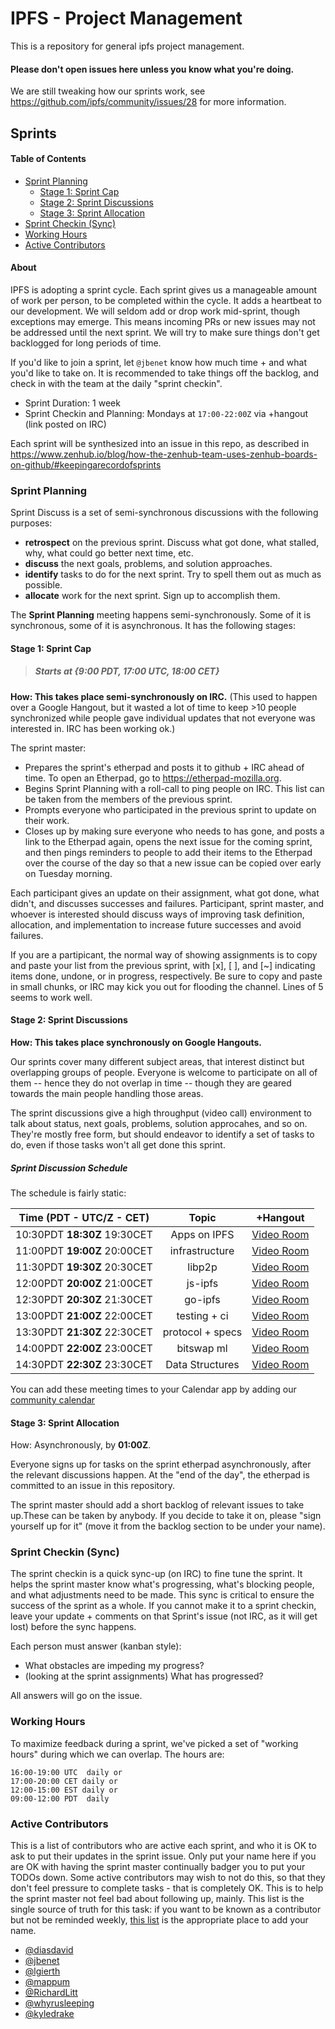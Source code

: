 # IPFS - Project Management

This is a repository for general ipfs project management.

#### Please don't open issues here unless you know what you're doing.

We are still tweaking how our sprints work, see https://github.com/ipfs/community/issues/28 for more information.

## Sprints

#### Table of Contents

- [Sprint Planning](#sprint-planning)
  - [Stage 1: Sprint Cap](#stage-1-sprint-cap)
  - [Stage 2: Sprint Discussions](#stage-2-sprint-discussions)
  - [Stage 3: Sprint Allocation](#stage-3-sprint-allocation)
- [Sprint Checkin (Sync)](#sprint-checkin-sync)
- [Working Hours](#working-hours)
- [Active Contributors](#active-contributors)

#### About

IPFS is adopting a sprint cycle. Each sprint gives us a manageable amount of work per person, to be completed within the cycle. It adds a heartbeat to our development. We will seldom add or drop work mid-sprint, though exceptions may emerge. This means incoming PRs or new issues may not be addressed until the next sprint. We will try to make sure things don't get backlogged for long periods of time.

If you'd like to join a sprint, let `@jbenet` know how much time + and what you'd like to take on. It is recommended to take things off the backlog, and check in with the team at the daily "sprint checkin".

- Sprint Duration: 1 week
- Sprint Checkin and Planning: Mondays at `17:00-22:00Z` via +hangout (link posted on IRC)

Each sprint will be synthesized into an issue in this repo, as described in https://www.zenhub.io/blog/how-the-zenhub-team-uses-zenhub-boards-on-github/#keepingarecordofsprints

### Sprint Planning

Sprint Discuss is a set of semi-synchronous discussions with the following purposes:
- **retrospect** on the previous sprint. Discuss what got done, what stalled, why, what could go better next time, etc.
- **discuss** the next goals, problems, and solution approaches.
- **identify** tasks to do for the next sprint. Try to spell them out as much as possible.
- **allocate** work for the next sprint. Sign up to accomplish them.

The **Sprint Planning** meeting happens semi-synchronously. Some of it is synchronous, some of it is asynchronous. It has the following stages:

#### Stage 1: Sprint Cap

> ##### Starts at {9:00 PDT, 17:00 UTC, 18:00 CET}

**How: This takes place semi-synchronously on IRC.** (This used to happen over a Google Hangout, but it wasted a lot of time to keep >10 people synchronized while people gave individual updates that not everyone was interested in. IRC has been working ok.)

The sprint master:
- Prepares the sprint's etherpad and posts it to github + IRC ahead of time. To open an Etherpad, go to https://etherpad-mozilla.org.
- Begins Sprint Planning with a roll-call to ping people on IRC. This list can be taken from the members of the previous sprint.
- Prompts everyone who participated in the previous sprint to update on their work.
- Closes up by making sure everyone who needs to has gone, and posts a link to the Etherpad again, opens the next issue for the coming sprint, and then pings reminders to people to add their items to the Etherpad over the course of the day so that a new issue can be copied over early on Tuesday morning.

Each participant gives an update on their assignment, what got done, what didn't, and discusses successes and failures. Participant, sprint master, and whoever is interested should discuss ways of improving task definition, allocation, and implementation to increase future successes and avoid failures.

If you are a partipicant, the normal way of showing assignments is to copy and paste your list from the previous sprint, with [x], [ ],  and [~] indicating items done, undone, or in progress, respectively. Be sure to copy and paste in small chunks, or IRC may kick you out for flooding the channel. Lines of 5 seems to work well.

#### Stage 2: Sprint Discussions

**How: This takes place synchronously on Google Hangouts.**

Our sprints cover many different subject areas, that interest distinct but overlapping groups of people. Everyone is welcome to participate on all of them -- hence they do not overlap in time -- though they are geared towards the main people handling those areas.

The sprint discussions give a high throughput (video call) environment to talk about status, next goals, problems, solution approcahes, and so on. They're mostly free form, but should endeavor to identify a set of tasks to do, even if those tasks won't all get done this sprint.

##### Sprint Discussion Schedule

The schedule is fairly static:

Time (PDT - **UTC/Z** - CET) | Topic | +Hangout
:------------------------: | :---: | :------:
10:30PDT **18:30Z** 19:30CET | Apps on IPFS | [Video Room](https://plus.google.com/hangouts/_/grdn26fpdroghn5wa56mhpxz34a)
11:00PDT **19:00Z** 20:00CET | infrastructure | [Video Room](https://plus.google.com/hangouts/_/g6irrqkylecjoo2k7e7wzkkkgua)
11:30PDT **19:30Z** 20:30CET | libp2p | [Video Room](https://plus.google.com/hangouts/_/ipfslibp2p7g6jntijoxshfe3m2)
12:00PDT **20:00Z** 21:00CET | js-ipfs | [Video Room](https://plus.google.com/hangouts/_/gyafa4mpgz7g6jntijoxshfe3ma)
12:30PDT **20:30Z** 21:30CET | go-ipfs | [Video Room](https://plus.google.com/hangouts/_/g4hc3dnpdvwsklyfd2sxhkwbgqa)
13:00PDT **21:00Z** 22:00CET | testing + ci | [Video Room](https://plus.google.com/hangouts/_/gwn656w2cihn7lekdarfzhaquea)
13:30PDT **21:30Z** 22:30CET | protocol + specs | [Video Room](https://plus.google.com/hangouts/_/gxvjk6v6xrc64hcs44phm4c2qaa)
14:00PDT **22:00Z** 23:00CET | bitswap ml | [Video Room](https://plus.google.com/hangouts/_/grcpjefkp4fv4zqz3xe4ty3mbea)
14:30PDT **22:30Z** 23:30CET | Data Structures | [Video Room](https://plus.google.com/hangouts/_/g7slan3ecrylra7robofp53p6ia)

You can add these meeting times to your Calendar app by adding our [community calendar](https://calendar.google.com/calendar/embed?src=ipfs.io_eal36ugu5e75s207gfjcu0ae84@group.calendar.google.com&ctz=America/New_York)

#### Stage 3: Sprint Allocation

How: Asynchronously, by **01:00Z**.

Everyone signs up for tasks on the sprint etherpad asynchronously, after the relevant discussions happen. At the "end of the day", the etherpad is committed to an issue in this repository.

The sprint master should add a short backlog of relevant issues to take up.These can be taken by anybody. If you decide to take it on, please "sign yourself up for it" (move it from the backlog section to be under your name).

### Sprint Checkin (Sync)

The sprint checkin is a quick sync-up (on IRC) to fine tune the sprint. It helps the sprint master know what's progressing, what's blocking people, and what adjustments need to be made. This sync is critical to ensure the success of the sprint as a whole. If you cannot make it to a sprint checkin, leave your update + comments on that Sprint's issue (not IRC, as it will get lost) before the sync happens.

Each person must answer (kanban style):

- What obstacles are impeding my progress?
- (looking at the sprint assignments) What has progressed?

All answers will go on the issue.

### Working Hours

To maximize feedback during a sprint, we've picked a set of "working hours" during which we can overlap. The hours are:

```
16:00-19:00 UTC  daily or
17:00-20:00 CET daily or
12:00-15:00 EST daily or
09:00-12:00 PDT  daily
```

### Active Contributors

This is a list of contributors who are active each sprint, and who it is OK to ask to put their updates in the sprint issue. Only put your name here if you are OK with having the sprint master continually badger you to put your TODOs down. Some active contributors may wish to not do this, so that they don't feel pressure to complete tasks - that is completely OK. This is to help the sprint master not feel bad about following up, mainly. This list is the single source of truth for this task: if you want to be known as a contributor but not be reminded weekly, [this list](https://github.com/ipfs/community) is the appropriate place to add your name. 

* [@diasdavid](https://github.com/diasdavid)
* [@jbenet](https://github.com/jbenet)
* [@lgierth](https://github.com/lgierth)
* [@mappum](https://github.com/mappum)
* [@RichardLitt](https://github.com/RichardLitt)
* [@whyrusleeping](https://github.com/whyrusleeping)
* [@kyledrake](https://github.com/kyledrake)

